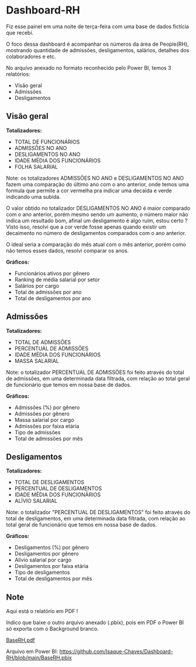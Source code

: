 # Dashboard-RH

Fiz esse painel em uma noite de terça-feira com uma base de dados fictícia que recebi.

O foco dessa dashboard é acompanhar os números da área de People(RH), mostrando quantidade de admissões, desligamentos, salários, detalhes dos colaboradores e etc.

No arquivo anexado no formato reconhecido pelo Power BI, temos 3 relatórios:
  * Visão geral
  * Admissões
  * Desligamentos

## Visão geral

**Totalizadores:**
* TOTAL DE FUNCIONÁRIOS
* ADMISSÕES NO ANO
* DESLIGAMENTOS NO ANO 
* IDADE MÉDIA DOS FUNCIONÁRIOS
* FOLHA SALARIAL

Note: os totalizadores ADMISSÕES NO ANO e DESLIGAMENTOS NO ANO fazem uma comparação do último ano com o ano anterior, onde temos uma formula que permite a cor vermelha pra indicar uma decaída e verde indicando uma subida. 

O valor obtido no totalizador DESLIGAMENTOS NO ANO é maior comparado com o ano anterior, porém mesmo sendo um aumento, o número maior não indica um resultado bom, afinal um desligamento é algo ruim, estou certo ? Visto isso, resolvi que a cor verde fosse apenas quando existir um decaimento no número de desligamentos comparados com o ano anterior.

O ideal seria a comparação do mês atual com o mês anterior, porém como não temos esses dados, resolvi comparar os anos.

**Gráficos:**
* Funcionários ativos por gênero
* Ranking de média salarial por setor
* Salários por cargo
* Total de admissões por ano 
* Total de desligamentos por ano 

## Admissões
**Totalizadores:**
* TOTAL DE ADMISSÕES
* PERCENTUAL DE ADMISSÕES
* IDADE MÉDIA DOS FUNCIONÁRIOS
* MASSA SALARIAL

Note: o totalizador PERCENTUAL DE ADMISSÕES foi feito através do total de admissões, em uma determinada data filtrada, com relação ao total geral de funcionário que temos em nossa base de dados.

**Gráficos:**
* Admissões (%) por gênero
* Admissões por gênero
* Massa salarial por cargo
* Admissões por faixa etária
* Tipo de admissões
* Total de admissões por mês
 
## Desligamentos
**Totalizadores:**
* TOTAL DE DESLIGAMENTOS
* PERCENTUAL DE DESLIGAMENTOS
* IDADE MÉDIA DOS FUNCIONÁRIOS
* ALÍVIO SALARIAL

Note: o totalizador "PERCENTUAL DE DESLIGAMENTOS" foi feito através do total de desligamentos, em uma determinada data filtrada, com relação ao total geral de funcionário que temos em nossa base de dados.

**Gráficos:**
* Desligamentos (%) por gênero
* Desligamentos por gênero
* Alívio salarial por cargo
* Desligamentos por faixa etária
* Tipo de desligamentos
* Total de desligamentos por mês

## Note

Aqui está o relatório em PDF ! 

Indico que baixe o outro arquivo anexado (.pbix), pois em PDF o Power BI só exporta com o Background branco.

[BaseRH.pdf](https://github.com/Isaque-Chaves/Dashboard-RH/files/8730353/BaseRH.pdf)

Arquivo em Power BI: https://github.com/Isaque-Chaves/Dashboard-RH/blob/main/BaseRH.pbix

